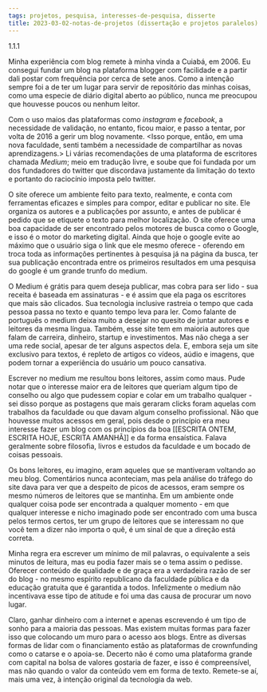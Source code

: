 ```yaml
---
tags: projetos, pesquisa, interesses-de-pesquisa, disserte
title: 2023-03-02-notas-de-projetos (dissertação e projetos paralelos) (459)
---
```


1.1.1

Minha experiência com blog remete à minha vinda a Cuiabá, em 2006. Eu consegui fundar um blog na plataforma blogger com facilidade e a partir dali postar com frequência por cerca de sete anos. Como a intenção sempre foi a de ter um lugar para servir de repositório das minhas coisas, como uma especie de diário digital aberto ao público, nunca me preocupou que houvesse poucos ou nenhum leitor.

Com o uso maios das plataformas como _instagram_ e _facebook_, a necessidade de validação, no entanto, ficou maior, e passo a tentar, por volta de 2016 a gerir um blog novamente. <Isso porque, então, em uma nova faculdade, senti também a necessidade de compartilhar as novas aprendizagens.> Li várias recomendações de uma plataforma de escritores chamada _Medium_; meio em tradução livre, e soube que foi fundada por um dos fundadores do twitter que discordava justamente da limitação do texto e portanto do raciocínio imposta pelo twitter.

O site oferece um ambiente feito para texto, realmente, e conta com ferramentas eficazes e simples para compor, editar e publicar no site. Ele organiza os autores e a publicações por assunto, e antes de publicar é pedido que se etiquete o texto para melhor localização. O site oferece uma boa capacidade de ser encontrado pelos motores de busca como o Google, e isso é o motor do marketing digital. Ainda que hoje o google evite ao máximo que o usuário siga o link que ele mesmo oferece - oferendo em troca toda as informações pertinentes à pesquisa já na página da busca, ter sua publicação encontrada entre os primeiros resultados em uma pesquisa do google é um grande trunfo do medium.

O Medium é grátis para quem deseja publicar, mas cobra para ser lido - sua receita é baseada em assinaturas - e é assim que ela paga os escritores que mais são clicados. Sua tecnologia inclusive rastreia o tempo que cada pessoa passa no texto e quanto tempo leva para ler. Como falante de português o medium deixa muito a desejar no quesito de juntar autores e leitores da mesma língua. Também, esse site tem em maioria autores que falam de carreira, dinheiro, startup e investimentos. Mas não chega a ser uma rede social, apesar de ter alguns aspectos dela. E, embora seja um site exclusivo para textos, é repleto de artigos co vídeos, aúdio e imagens, que podem tornar a experiência do usuário um pouco cansativa.

Escrever no medium me resultou bons leitores, assim como maus. Pude notar que o interesse maior era de leitores que queriam algum tipo de conselho ou algo que pudessem copiar e colar em um trabalho qualquer - sei disso porque as postagens que mais geraram clicks foram aquelas com trabalhos da faculdade ou que davam algum conselho profissional. Não que houvesse muitos acessos em geral, pois desde o princípio era meu interesse fazer um blog com os princípios da boa [[ESCRITA ONTEM, ESCRITA HOJE, ESCRITA AMANHÃ]] e da forma ensaística. Falava geralmente sobre filosofia, livros e estudos da faculdade e um bocado de coisas pessoais.

Os bons leitores, eu imagino, eram aqueles que se mantiveram voltando ao meu blog. Comentários nunca aconteciam, mas pela análise do tráfego do site dava para ver que a despeito de picos de acessos, eram sempre os mesmo números de leitores que se mantinha. Em um ambiente onde qualquer coisa pode ser encontrada a qualquer momento - em que qualquer interesse e nicho imaginado pode ser encontrado com uma busca pelos termos certos, ter um grupo de leitores que se interessam no que você tem a dizer não importa o quê, é um sinal de que a direção está correta.

Minha regra era escrever um mínimo de mil palavras, o equivalente a seis minutos de leitura, mas eu podia fazer mais se o tema assim o pedisse. Oferecer conteúdo de qualidade e de graça era a verdadeira razão de ser do blog - no mesmo espírito republicano da faculdade pública e da educação gratuita que é garantida a todos. Infelizmente o medium não incentivava esse tipo de atitude e foi uma das causa de procurar um novo lugar.

Claro, ganhar dinheiro com a internet e apenas escrevendo é um tipo de sonho para a maioria das pessoas. Mas existem muitas formas para fazer isso que colocando um muro para o acesso aos blogs. Entre as diversas formas de lidar com o financiamento estão as plataformas de crownfunding como o catarse e o apoia-se. Decerto não é como uma plataforma grande com capital na bolsa de valores gostaria de fazer, e isso é compreensível, mas não quando o valor da conteúdo vem em forma de texto. Remete-se aí, mais uma vez, à intenção original da tecnologia da web.
